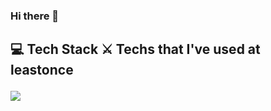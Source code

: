 ### Hi there 👋

<!--
**yeonhyeeun/yeonhyeeun** is a ✨ _special_ ✨ repository because its `README.md` (this file) appears on your GitHub profile.

Here are some ideas to get you started:

- 🔭 I’m currently working on ...
- 🌱 I’m currently learning ...
- 👯 I’m looking to collaborate on ...
- 🤔 I’m looking for help with ...
- 💬 Ask me about ...
- 📫 How to reach me: ...
- 😄 Pronouns: ...
- ⚡ Fun fact: ...
-->

<h2> 💻 Tech Stack ⚔️ 
  Techs that I've used at leastonce  
  
  
  <img src="https://img.shields.io/badge/Java-1985F0?style=flat-square&logo=Java&logoColor=white"/></a>

  
